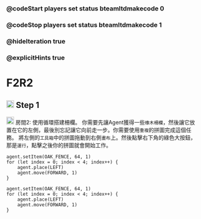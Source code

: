 ### @codeStart players set status bteamltdmakecode 0
### @codeStop players set status bteamltdmakecode 1


### @hideIteration true
### @explicitHints true

# F2R2  

## <img src="https://blocklite.20240806.xyz/tw/1/f2r2" width="20" height="20"> Step 1  
<img src="https://blocklite.20240806.xyz/tw/1/f2r2" width="20" height="20"> 房間2: 使用循環搭建柵欄。
你需要先讓Agent獲得一些```橡木柵欄```，然後讓它放置在它的左側，最後別忘記讓它向前走一步。你需要使用```重複```的拼圖完成這個任務。
將左側的```工具箱```中的拼圖拖動到右側```畫布```上。然後點擊右下角的綠色大按鈕，那是```運行```，點擊之後你的拼圖就會開始工作。
    
```ghost
agent.setItem(OAK_FENCE, 64, 1)
for (let index = 0; index < 4; index++) {
    agent.place(LEFT)
    agent.move(FORWARD, 1)
}

```

```template
agent.setItem(OAK_FENCE, 64, 1)
for (let index = 0; index < 4; index++) {
    agent.place(LEFT)
    agent.move(FORWARD, 1)
}


```

```package
``` 